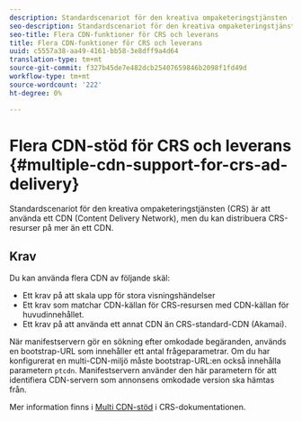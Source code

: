 ```yaml
---
description: Standardscenariot för den kreativa ompaketeringstjänsten (CRS) är att använda ett CDN (Content Delivery Network), men du kan distribuera CRS-resurser på mer än ett CDN.
seo-description: Standardscenariot för den kreativa ompaketeringstjänsten (CRS) är att använda ett CDN (Content Delivery Network), men du kan distribuera CRS-resurser på mer än ett CDN.
seo-title: Flera CDN-funktioner för CRS och leverans
title: Flera CDN-funktioner för CRS och leverans
uuid: c5557a38-aa49-4161-bb58-3e8dff9a4d64
translation-type: tm+mt
source-git-commit: f327b45de7e482dcb25407659846b2098f1fd49d
workflow-type: tm+mt
source-wordcount: '222'
ht-degree: 0%

---
```



# Flera CDN-stöd för CRS och leverans {#multiple-cdn-support-for-crs-ad-delivery}

Standardscenariot för den kreativa ompaketeringstjänsten (CRS) är att använda ett CDN (Content Delivery Network), men du kan distribuera CRS-resurser på mer än ett CDN.

## Krav

Du kan använda flera CDN av följande skäl:

* Ett krav på att skala upp för stora visningshändelser
* Ett krav som matchar CDN-källan för CRS-resursen med CDN-källan för huvudinnehållet.
* Ett krav på att använda ett annat CDN än CRS-standard-CDN (Akamai).

När manifestservern gör en sökning efter omkodade begäranden, används en bootstrap-URL som innehåller ett antal frågeparametrar. Om du har konfigurerat en multi-CDN-miljö måste bootstrap-URL:en också innehålla parametern `ptcdn`. Manifestservern använder den här parametern för att identifiera CDN-servern som annonsens omkodade version ska hämtas från.

Mer information finns i [Multi CDN-stöd](../../creative-repackaging-service/multi-cdn-supportt.md) i CRS-dokumentationen.

